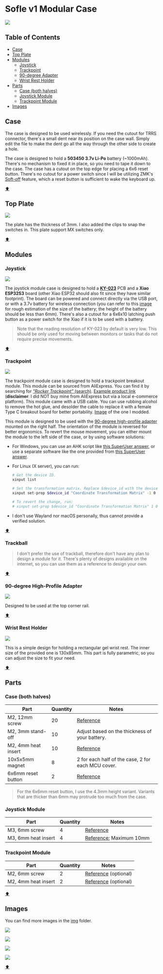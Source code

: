 # Sofle v1 Modular Case

![](img/01.png)

## Table of Contents

-   [Case](#case)
-   [Top Plate](#top-plate)
-   [Modules](#modules)
    -   [Joystick](#joystick)
    -   [Trackpoint](#trackpoint)
    -   [90-degree Adapter](#90-degree-high-profile-adapter)
    -   [Wrist Rest Holder](#wrist-rest-holder)
-   [Parts](#parts)
    -   [Case (both halves)](#case-both-halves)
    -   [Joystick Module](#joystick-module)
    -   [Trackpoint Module](#trackpoint-module)
-   [Images](#images)

## Case

The case is designed to be used wirelessly. If you need the cutout for TRRS connector, there's a small dent near its position on the case wall. Simply edit the file to make the dent go all the way through the other side to create a hole.

The case is designed to hold a **503450 3.7v Li-Po** battery (~1000mAh). There's no mechanism to fixed it in place, so you need to tape it down to the case. The case has a cutout on the top edge for placing a 6x6 reset button. There's no cutout for a power switch since I will be utilizing ZMK's [Soft-off](https://zmk.dev/docs/features/soft-off) feature, which a reset button is sufficient to wake the keyboard up.

[:arrow_up:](#table-of-contents)

## Top Plate

![](img/10.png)

The plate has the thickness of 3mm. I also added the clips to snap the switches in. This plate support MX switches only.

[:arrow_up:](#table-of-contents)

## Modules

### Joystick

![](img/05.png)

The joystick module case is designed to hold a **[KY-023](https://arduinomodules.info/ky-023-joystick-dual-axis-module/)** PCB and a **Xiao ESP32S3** board (other Xiao ESP32 should also fit since they have similar footprint). The board can be powered and connect directly via the USB port, or with a 3.7v battery for wireless connection (you can refer to this [image](img/08.png) for rough estimation of the size of the battery; the height of the battery should be less than 6mm). There's also a cutout for a 6x6x10 latching push button as a power switch for the Xiao if it is to be used with a battery.

> Note that the reading resolution of KY-023 by default is very low. This should be only used for moving between monitors or tasks that do not require precise movements.

[:arrow_up:](#table-of-contents)

### Trackpoint

![](img/13.png)

The trackpoint module case is designed to hold a trackpoint breakout module. This module can be sourced from AliExpress. You can find it by searching for [_"Rocker Trackpoint"_ (search)](https://aliexpress.com/w/wholesale-rocker-trackpoint.html). [Example product link](https://aliexpress.com/item/1005006403709759.html) (**disclaimer**: I did NOT buy mine from AliExpress but via a local e-commerce platform). This module came with a USB cable. You can use rubbing alcohol to remove the hot glue, and desolder the cable to replace it with a female Type C breakout board for better portability. [Image](img/rocker_trackpoint_module_modded.jpg) of the one I modded.

This module is designed to be used with the [90-degree high-profile adapter](#90-degree-high-profile-adapter) mounted on the right half. The orientation of the module is reversed for better ergonomics. To revert the mouse movement, you can either mount the module to the left side of the case, or by using software solutions:

-   For Windows, you can use an AHK script like [this SuperUser answer](https://superuser.com/a/1067929), or use a separate software like the one provided from [this SuperUser answer](https://superuser.com/a/406865).
-   For Linux (X server), you can run:

    ```bash
    # Get the device ID.
    xinput list

    # Set the transformation matrix. Replace $device_id with the device ID you got from the previous command.
    xinput set-prop $device_id "Coordinate Transformation Matrix" -1 0 1 0 -1 1 0 0 1

    # To revert the change, run:
    # xinput set-prop $device_id "Coordinate Transformation Matrix" 1 0 1 0 1 1 0 0 1
    ```

-   I don't use Wayland nor macOS personally, thus cannot provide a verified solution.

[:arrow_up:](#table-of-contents)

### Trackball

> I don't prefer the use of trackball, therefore don't have any plan to design a module for it. There's plenty of designs available on the internet, so you can use them as a reference to design your own.

[:arrow_up:](#table-of-contents)

### 90-degree High-Profile Adapter

![](img/12.png)

Designed to be used at the top corner rail.

[:arrow_up:](#table-of-contents)

### Wrist Rest Holder

![](img/15.png)

This is a simple design for holding a rectangular gel wrist rest. The inner size of the provided one is 130x85mm. This part is fully parametric, so you can adjust the size to fit your need.

[:arrow_up:](#table-of-contents)

## Parts

### Case (both halves)

| Part                | Quantity | Notes                                              |
| ------------------- | -------- | -------------------------------------------------- |
| M2, 12mm screw      | 20       | [Reference](img/screw_m2.jpeg)                     |
| M2, 3mm stand-off   | 10       | Adjust based on the thickness of your battery.     |
| M2, 4mm heat insert | 10       | [Reference](img/insert_m2.jpeg)                    |
| 10x5x5mm magnet     | 8        | 2 for each half of the case, 2 for each MCU cover. |
| 6x6mm reset button  | 2        | [Reference](img/6x6_button.jpeg)                   |

> For the 6x6mm reset button, I use the 4.3mm height variant. Variants that are thicker than 6mm may protrude too much from the case.

### Joystick Module

| Part                | Quantity | Notes                                         |
| ------------------- | -------- | --------------------------------------------- |
| M3, 6mm screw       | 4        | [Reference](img/screw_m3.jpeg)                |
| M3, 6mm heat insert | 4        | [Reference](img/insert_m3.jpeg); Maximum 10mm |

### Trackpoint Module

| Part                | Quantity | Notes                                      |
| ------------------- | -------- | ------------------------------------------ |
| M2, 6mm screw       | 2        | [Reference](img/screw_m2.jpeg) (optional)  |
| M2, 4mm heat insert | 2        | [Reference](img/insert_m2.jpeg) (optional) |

[:arrow_up:](#table-of-contents)

## Images

You can find more images in the [img](img) folder.

![](img/03.png)

![](img/04.png)

![](img/14.png)

![](img/11.png)

[:arrow_up:](#table-of-contents)
